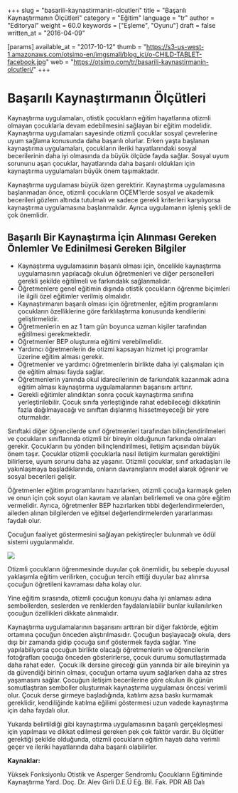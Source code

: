 +++
slug = "basarili-kaynastirmanin-olcutleri"
title = "Başarılı Kaynaştırmanın Ölçütleri"
category = "Eğitim"
language = "tr"
author = "Editoryal"
weight = 60.0
keywords = ["Eşleme", "Oyunu"]
draft = false
written_at = "2016-04-09"

[params]
available_at = "2017-10-12"
thumb = "https://s3-us-west-1.amazonaws.com/otsimo-en/imgsmall/blog_ici/o-CHILD-TABLET-facebook.jpg"
web = "https://otsimo.com/tr/basarili-kaynastirmanin-olcutleri/"
+++



# Başarılı Kaynaştırmanın Ölçütleri

Kaynaştırma uygulamaları, otistik çocukların eğitim hayatlarına otizmli olmayan çocuklarla devam edebilmesini sağlayan bir eğitim modelidir. Kaynaştırma uygulamaları sayesinde otizmli çocuklar sosyal çevrelerine uyum sağlama konusunda daha başarılı olurlar. Erken yaşta başlanan kaynaştırma uygulamaları, çocukların ileriki hayatlarındaki sosyal becerilerinin daha iyi olmasında da büyük ölçüde fayda sağlar. Sosyal uyum sorununu aşan çocuklar, hayatlarında daha başarılı oldukları için kaynaştırma uygulamaları büyük önem taşımaktadır.

Kaynaştırma uygulaması büyük özen gerektirir. Kaynaştırma uygulamasına başlanmadan önce, otizmli çocukların OÇEM’lerde sosyal ve akademik becerileri gözlem altında tutulmalı ve sadece gerekli kriterleri karşılıyorsa kaynaştırma uygulamasına başlanmalıdır. Ayrıca uygulamanın işleniş şekli de çok önemlidir.

## Başarılı Bir Kaynaştırma İçin Alınması Gereken Önlemler Ve Edinilmesi Gereken Bilgiler 

  * Kaynaştırma uygulamasının başarılı olması için, öncelikle kaynaştırma uygulamasının yapılacağı okulun öğretmenleri ve diğer personelleri gerekli şekilde eğitilmeli ve farkındalık sağlanmalıdır.
  * Öğretmenlere genel eğitimin dışında otistik çocukların öğrenme biçimleri ile ilgili özel eğitimler verilmiş olmalıdır.
  * Kaynaştırmanın başarılı olması için öğretmenler, eğitim programlarını çocukların özelliklerine göre farklılaştırma konusunda kendilerini geliştirmelidir.
  * Öğretmenlerin en az 1 tam gün boyunca uzman kişiler tarafından eğitilmesi gerekmektedir.
  * Öğretmenler BEP oluşturma eğitimi verebilmelidir.
  * Yardımcı öğretmenlerin de otizmi kapsayan hizmet içi programlar üzerine eğitim alması gerekir.
  * Öğretmenler ve yardımcı öğretmenlerin birlikte daha iyi çalışmaları için de eğitim alması fayda sağlar.
  * Öğretmenlerin yanında okul idarecilerinin de farkındalık kazanmak adına eğitim alması kaynaştırma uygulamalarının başarısını arttırır.
  * Gerekli eğitimler alındıktan sonra çocuk kaynaştırma sınıfına yerleştirilebilir. Çocuk sınıfa yerleştiğinde rahat edebileceği dikkatinin fazla dağılmayacağı ve sınıftan dışlanmış hissetmeyeceği bir yere oturmalıdır.


Sınıftaki diğer öğrencilerde sınıf öğretmenleri tarafından bilinçlendirilmeleri ve çocukların sınıflarında otizmli bir bireyin olduğunun farkında olmaları gerekir. Çocukların bu yönden bilinçlendirilmesi, iletişim açısından büyük önem taşır. Çocuklar otizmli çocuklarla nasıl iletişim kurmaları gerektiğini bilirlerse, uyum sorunu daha az yaşanır. Otizmli çocuklar, sınıf arkadaşları ile yakınlaşmaya başladıklarında, onların davranışlarını model alarak öğrenir ve sosyal becerileri gelişir.

Öğretmenler eğitim programlarını hazırlarken, otizmli çocuğa karmaşık gelen ve onun için çok soyut olan kavram ve alanları belirlemeli ve ona göre eğitim vermelidir. Ayrıca, öğretmenler BEP hazırlarken tıbbi değerlendirmelerden, aileden alınan bilgilerden ve eğitsel değerlendirmelerden yararlanması faydalı olur.

Çocuğun faaliyet göstermesini sağlayan pekiştireçler bulunmalı ve ödül sistemi uygulanmalıdır.

![](https://s3-us-west-1.amazonaws.com/otsimo-en/imgsmall/blog_ici/kids_training.jpg)

Otizmli çocukların öğrenmesinde duyular çok önemlidir, bu sebeple duyusal yaklaşımla eğitim verilirken, çocuğun tercih ettiği duyular baz alınırsa çocuğun öğretileni kavraması daha kolay olur.

Yine eğitim sırasında, otizmli çocuğun konuyu daha iyi anlaması adına sembollerden, seslerden ve renklerden faydalanılabilir bunlar kullanılırken çocuğun özellikleri dikkate alınmalıdır.

Kaynaştırma uygulamalarının başarısını arttıran bir diğer faktörde, eğitim ortamına çocuğun önceden alıştırılmasıdır. Çocuğun başlayacağı okula, ders dışı bir zamanda gidip çocuğa sınıf göstermek fayda sağlar. Yine yapılabiliyorsa çocuğun birlikte olacağı öğretmenlerin ve öğrencilerin fotoğrafları çocuğa önceden gösterirlerse, çocuk durumu somutlaştırmada daha rahat eder.  Çocuk ilk dersine gireceği gün yanında bir aile bireyinin ya da güvendiği birinin olması, çocuğun ortama uyum sağlarken daha az stres yaşamasını sağlar. Çocuğun iletişim becerilerine göre okulun ilk günün somutlaştıran semboller oluşturmak kaynaştırma uygulaması öncesi verimli olur. Çocuk derse girmeye başladığında, katılımı azsa baskı kurmamak gereklidir, kendiliğinde katılma eğilimi göstermesi uzun vadede kaynaştırma için daha faydalı olur.

Yukarda belirtildiği gibi kaynaştırma uygulamasının başarılı gerçekleşmesi için yapılması ve dikkat edilmesi gereken pek çok faktör vardır. Bu ölçütler gerektiği şekilde olduğunda, otizmli çocukların eğitim hayatı daha verimli geçer ve ileriki hayatlarında daha başarılı olabilirler.

**Kaynaklar:**

Yüksek Fonksiyonlu Otistik ve Asperger Sendromlu Çocukların Eğitiminde Kaynaştırma Yard. Doç. Dr. Alev Girli D.E.Ü Eğ. Bil. Fak. PDR AB Dalı
